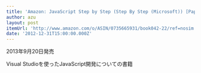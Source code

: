 ```yaml
---
title: 'Amazon: JavaScript Step by Step (Step By Step (Microsoft)) [Paperback]: Steve Suehring'
author: azu
layout: post
itemUrl: 'http://www.amazon.com/o/ASIN/0735665931/book042-22/ref=nosim'
date: '2012-12-31T15:00:00.000Z'
---
```

2013年9月20日発売

Visual Studioを使ったJavaScript開発についての書籍
